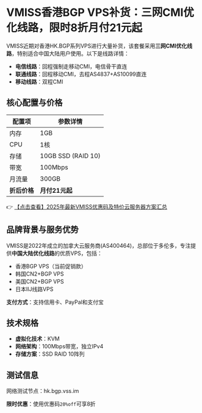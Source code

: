# VMISS香港BGP VPS补货：三网CMI优化线路，限时8折月付21元起

VMISS近期对香港HK.BGP系列VPS进行大量补货，该套餐采用**三网CMI优化线路**，特别适合中国大陆用户使用。以下是线路详情：

- **电信线路**：回程强制走移动CMI，电信骨干直连
- **联通线路**：回程移动CMI，去程AS4837+AS10099直连
- **移动线路**：双程CMI

## 核心配置与价格

| 配置项       | 参数详情               |
|--------------|-----------------------|
| 内存         | 1GB                   |
| CPU          | 1核                   |
| 存储         | 10GB SSD (RAID 10)    |
| 带宽         | 100Mbps               |
| 月流量       | 300GB                 |
| **折后价格** | **月付21元起**        |

👉 [【点击查看】2025年最新VMISS优惠码及特价云服务器方案汇总](https://bit.ly/Vmiss)

## 品牌背景与服务优势

VMISS是2022年成立的加拿大云服务商(AS400464)，总部位于多伦多，专注提供**中国大陆优化线路**的优质VPS，包括：

- 香港BGP VPS（当前促销款）
- 韩国CN2+BGP VPS
- 美国CN2+BGP VPS
- 日本IIJ线路VPS

**支付方式**：支持信用卡、PayPal和支付宝

## 技术规格

- **虚拟化技术**：KVM
- **网络架构**：100Mbps带宽，独立IPv4
- **存储方案**：SSD RAID 10阵列

## 测试信息

网络测试节点：hk.bgp.vss.im

**限时优惠**：使用优惠码`20%off`可享8折